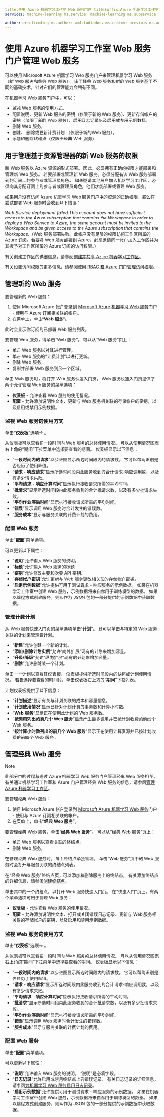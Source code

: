 ```yaml
---
title:使用 Azure 机器学习工作室 Web 服务门户 titleSuffix:Azure 机器学习工作室 description:可以使用 Microsoft Azure 机器学习 Web 服务门户来管理机器学习 Web 服务（新 Web 服务和经典 Web 服务）。 由于经典 Web 服务和新的 Web 服务基于不同的基础技术，针对它们的管理能力会稍有不同。
services: machine-learning ms.service: machine-learning ms.subservice: studio ms.topic: article

author: ericlicoding ms.author: amlstudiodocs ms.custom: previous-ms.author=yahajiza, previous-author=YasinMSFT ms.date:02/28/2017
---
```

# <a name="manage-a-web-service-using-the-azure-machine-learning-studio-web-services-portal"></a>使用 Azure 机器学习工作室 Web 服务门户管理 Web 服务
可以使用 Microsoft Azure 机器学习 Web 服务门户来管理机器学习 Web 服务（新 Web 服务和经典 Web 服务）。 由于经典 Web 服务和新的 Web 服务基于不同的基础技术，针对它们的管理能力会稍有不同。

在机器学习 Web 服务门户中，可以：

* 监视 Web 服务的使用方式。
* 配置说明、更新 Web 服务的密钥（仅限于新的 Web 服务）、更新存储帐户的密钥（仅限于新的 Web 服务）、启用日志记录以及启用或禁用示例数据。
* 删除 Web 服务。
* 创建、 删除或更新计费计划 （仅限于新的Web 服务）。
* 添加和删除终结点（仅限于经典 Web 服务）



## <a name="permissions-to-manage-new-resources-manager-based-web-services"></a>用于管理基于资源管理器的新 Web 服务的权限

新 Web 服务以 Azure 资源的形式部署。 因此，必须拥有正确的权限才能部署和管理新 Web 服务。  若要部署或管理新 Web 服务，必须分配有该 Web 服务部署到的订阅上的参与者或管理员角色。 如果邀请其他用户加入机器学习工作区，必须向其分配订阅上的参与者或管理员角色，他们才能部署或管理 Web 服务。 

如果用户没有访问 Azure 机器学习 Web 服务门户中的资源的正确权限，那么在尝试部署 Web 服务时会收到以下错误：

*Web Service deployment failed.This account does not have sufficient access to the Azure subscription that contains the Workspace.In order to deploy a Web Service to Azure, the same account must be invited to the Workspace and be given access to the Azure subscription that contains the Workspace.*（Web 服务部署失败。此帐户没有足够的权限访问工作区所属的 Azure 订阅。若要将 Web 服务部署到 Azure，必须邀请同一帐户加入工作区并为其授予对工作区所属的 Azure 订阅的访问权限。）

有关创建工作区的详细信息，请参阅[创建并共享 Azure 机器学习工作区](create-workspace.md)。

有关设置访问权限的更多信息，请参阅[使用 RBAC 和 Azure 门户管理访问权限](../../role-based-access-control/role-assignments-portal.md)。


## <a name="manage-new-web-services"></a>管理新的 Web 服务
要管理新的 Web 服务：

1. 使用 Microsoft Azure 帐户登录到 [Microsoft Azure 机器学习 Web 服务](https://services.azureml.net/quickstart)门户 - 使用与 Azure 订阅相关联的帐户。
2. 在菜单上，单击“**Web 服务**”。

此时会显示你订阅的已部署 Web 服务列表。 

要管理 Web 服务，请单击“Web 服务”。 可以从“Web 服务”页上：

* 单击 Web 服务以对其进行管理。
* 单击 Web 服务的“计费计划”以进行更新。
* 删除 Web 服务。
* 复制并部署 Web 服务到另一个区域。

单击 Web 服务时，将打开 Web 服务快速入门页。 Web 服务快速入门页提供了两个允许管理 Web 服务的菜单选项：

* **仪表板** - 允许查看 Web 服务的使用情况。
* **配置** - 允许添加说明性文本、更新与 Web 服务相关联的存储帐户的密钥，以及启用或禁用示例数据。

### <a name="monitoring-how-the-web-service-is-being-used"></a>监视 Web 服务的使用方式
单击“**仪表板**”选项卡 。

从仪表板可以查看在一段时间内 Web 服务的总体使用情况。 可以从使用情况图表右上角的“期间”下拉菜单中选择要查看的期间。 仪表板显示以下信息：

* “**一段时间内的请求**”以步进图显示所选时间段内的请求数。 它可以帮助识别是否经历了使用峰值。
* “**请求 - 响应请求**”显示所选时间段内此服务收到的合计请求-响应调用数，以及有多少请求失败。
* “**平均请求 - 响应计算时间**”显示执行接收请求所需的平均时间。
* “**批请求**”显示所选时间段内此服务收到的合计批请求数，以及有多少批请求失败。
* “**平均作业滞后时间**”显示执行接收请求所需的平均时间。
* “**错误**”显示调用 Web 服务时合计发生的错误数。
* “**服务成本**”显示与服务关联的计费计划的费用。

### <a name="configuring-the-web-service"></a>配置 Web 服务
单击“**配置**”菜单选项。

可以更新以下属性：

* “**说明**”允许输入 Web 服务的说明。
* “**标题**”允许输入 Web 服务的标题
* “**密钥**”允许修改主要和次要 API 密钥。
* “**存储帐户密钥**”允许更新与 Web 服务更改相关联的存储帐户密钥。 
* “**启用示例数据**”允许提供可用于测试请求 - 响应服务的示例数据。 如果在机器学习工作室中创建 Web 服务，示例数据将来自你用于训练模型的数据。 如果以编程方式创建服务，则从作为 JSON 包的一部分提供的示例数据中获取数据。

### <a name="managing-billing-plans"></a>管理计费计划
从 Web 服务快速入门页的菜单选项单击“**计划**”。 还可以单击与特定的 Web 服务关联的计划来管理该计划。

* “**新建**”允许创建一个新的计划。
* “**添加/删除计划实例**”允许“向外扩展”现有的计划来增加容量。
* “**升级/降级**”允许“纵向扩展”现有的计划来增加容量。
* “**删除**”允许删除某一个计划。

单击一个计划以查看其仪表板。 仪表板提供所选时间段内的快照或计划使用情况。 若要选择要查看的时间段，单击仪表板右上方的“**期间**”下拉列表。 

计划仪表板提供了以下信息：

* “**计划描述**”显示有关与计划关联的成本和容量信息。
* “**计划使用情况**”显示已针对计划计费的事务数和计算小时数。
* “**Web 服务**”显示正在使用此计划的 Web 服务数。
* “**按调用列出的前几个 Web 服务**”显示产生最多调用并已按计划收费的前四个 Web 服务。
* “**按计算小时数列出的前几个 Web 服务**”显示正在使用计算资源并已按计划收费的前四个 Web 服务。

## <a name="manage-classic-web-services"></a>管理经典 Web 服务
> [!NOTE]
> 此部分中的过程与通过 Azure 机器学习 Web 服务门户管理经典 Web 服务相关。 有关通过机器学习工作室和 Azure 门户管理经典 Web 服务的信息，请参阅[管理 Azure 机器学习工作区](manage-workspace.md)。
> 
> 

要管理经典 Web 服务：

1. 使用 Microsoft Azure 帐户登录到 [Microsoft Azure 机器学习 Web 服务](https://services.azureml.net/quickstart)门户 - 使用与 Azure 订阅相关联的帐户。
2. 在菜单上，单击“**经典 Web 服务**”。

要管理经典 Web 服务，单击“**经典 Web 服务**”。 可以从“经典 Web 服务”页上：

* 单击 Web 服务以查看关联的终结点。
* 删除 Web 服务。

在管理经典 Web 服务时，每个终结点单独管理。 单击“Web 服务”页中的 Web 服务时会打开与服务关联的终结点列表。 

在“经典 Web 服务”终结点页，可以添加和删除服务上的终结点。 有关添加终结点的详细信息，请参阅[创建终结点](create-endpoint.md)。

单击其中的一个终结点，以打开 Web 服务快速入门页。 在“快速入门”页上，有两个菜单选项可用于管理 Web 服务：

* **仪表板** - 允许查看 Web 服务的使用情况。
* **配置** - 允许添加说明性文本、打开或关闭错误日志记录、更新与 Web 服务相关联的存储帐户的密钥，以及启用和禁用示例数据。

### <a name="monitoring-how-the-web-service-is-being-used"></a>监视 Web 服务的使用方式
单击“**仪表板**”选项卡 。

从仪表板可以查看在一段时间内 Web 服务的总体使用情况。 可以从使用情况图表右上角的“期间”下拉菜单中选择要查看的期间。 仪表板显示以下信息：

* “**一段时间内的请求**”以步进图显示所选时间段内的请求数。 它可以帮助识别是否经历了使用峰值。
* “**请求 - 响应请求**”显示所选时间段内此服务收到的合计请求-响应调用数，以及有多少请求失败。
* “**平均请求 - 响应计算时间**”显示执行接收请求所需的平均时间。
* “**批请求**”显示所选时间段内此服务收到的合计批请求数，以及有多少批请求失败。
* “**平均作业滞后时间**”显示执行接收请求所需的平均时间。
* “**错误**”显示调用 Web 服务时合计发生的错误数。
* “**服务成本**”显示与服务关联的计费计划的费用。

### <a name="configuring-the-web-service"></a>配置 Web 服务
单击“**配置**”菜单选项。

可以更新以下属性：

* “**说明**”允许输入 Web 服务的说明。 “说明”是必填字段。
* “**日志记录**”允许启用或禁用终结点上的错误记录。 有关日志记录的详细信息，请参阅[为机器学习 Web 服务启用日志记录](web-services-logging.md)。
* “**启用示例数据**”允许提供可用于测试请求 - 响应服务的示例数据。 如果在机器学习工作室中创建 Web 服务，示例数据将来自你用于训练模型的数据。 如果以编程方式创建服务，则从作为 JSON 包的一部分提供的示例数据中获取数据。


